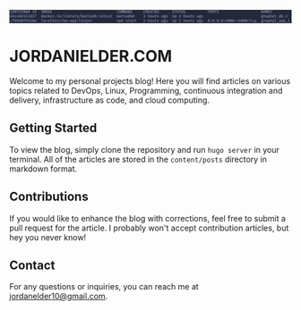 ![Elder Tech Services](https://raw.githubusercontent.com/Jmac217/hugotest/main/content/posts/Contact/images/eldertechservices-wide.png)

# JORDANIELDER.COM
Welcome to my personal projects blog! Here you will find articles on various topics related to DevOps, Linux, Programming, continuous integration and delivery, infrastructure as code, and cloud computing.

## Getting Started
To view the blog, simply clone the repository and run `hugo server` in your terminal. All of the articles are stored in the `content/posts` directory in markdown format.

## Contributions
If you would like to enhance the blog with corrections, feel free to submit a pull request for the article. I probably won't accept contribution articles, but hey you never know!

## Contact
For any questions or inquiries, you can reach me at [jordanelder10@gmail.com](mailto:jordanelder10@gmail.com).

